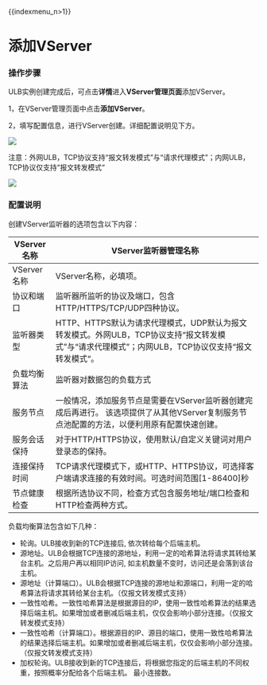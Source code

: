 {{indexmenu_n>1}}

# 添加VServer

### 操作步骤 

ULB实例创建完成后，可点击**详情**进入**VServer管理页面**添加VServer。

1，在VServer管理页面中点击**添加VServer**。

2，填写配置信息，进行VServer创建。详细配置说明见下方。

![](https://docs.ucloud.cn/_media/network/ulb/vserver%E5%BB%BA%E7%AB%8Btcp.png)

注意：外网ULB，TCP协议支持“报文转发模式”与“请求代理模式”；内网ULB，TCP协议仅支持“报文转发模式“

![](https://docs.ucloud.cn/_media/network/ulb/%E6%B7%BB%E5%8A%A0vserver-tcp.png)

### 配置说明

创建VServer监听器的选项包含以下内容：

|VServer名称|VServer监听器管理名称|
|-|-|
|VServer名称|VServer名称，必填项。|
|协议和端口|监听器所监听的协议及端口，包含HTTP/HTTPS/TCP/UDP四种协议。|
|监听器类型|HTTP、HTTPS默认为请求代理模式，UDP默认为报文转发模式。外网ULB，TCP协议支持“报文转发模式”与“请求代理模式”；内网ULB，TCP协议仅支持“报文转发模式“。|
|负载均衡算法|监听器对数据包的负载方式|
|服务节点	|一般情况，添加服务节点是需要在VServer监听器创建完成后再进行。 该选项提供了从其他VServer复制服务节点池配置的方法，以便利用原有配置快速创建。|
|服务会话保持|对于HTTP/HTTPS协议，使用默认/自定义关键词对用户登录态的保持。|
|连接保持时间|TCP请求代理模式下，或HTTP、HTTPS协议，可选择客户端请求连接的有效时间。可选时间范围[1-86400]秒|
|节点健康检查|根据所选协议不同，检查方式包含服务地址/端口检查和HTTP检查两种方式。|


负载均衡算法包含如下几种：

- 轮询。ULB接收到新的TCP连接后, 依次转给每个后端主机。
- 源地址。ULB会根据TCP连接的源地址，利用一定的哈希算法将请求其转给某台主机。之后用户再以相同IP访问, 如主机数量不变时，访问还是会落到该台主机。
- 源地址（计算端口）。ULB会根据TCP连接的源地址和源端口，利用一定的哈希算法将请求其转给某台主机。（仅报文转发模式支持）
- 一致性哈希。一致性哈希算法是根据源目的IP，使用一致性哈希算法的结果选择后端主机。如果增加或者删减后端主机，仅仅会影响小部分连接。（仅报文转发模式支持）
- 一致性哈希（计算端口）。根据源目的IP、源目的端口，使用一致性哈希算法的结果选择后端主机。如果增加或者删减后端主机，仅仅会影响小部分连接。（仅报文转发模式支持）
- 加权轮询。ULB接收到新的TCP连接后，将根据您指定的后端主机的不同权重，按照概率分配给各个后端主机。
最小连接数。
